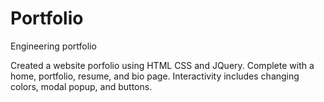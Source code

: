 # Portfolio
Engineering portfolio

Created a website porfolio using HTML CSS and JQuery. 
Complete with a home, portfolio, resume, and bio page.
Interactivity includes changing colors, modal popup, and buttons.
